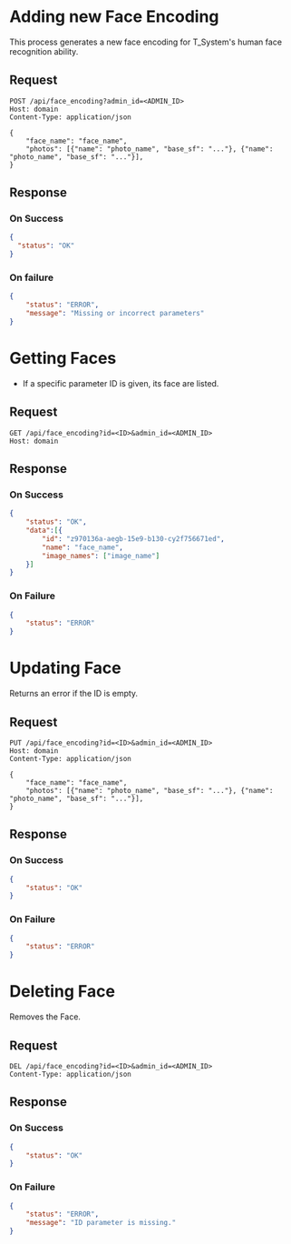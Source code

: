 # Adding new Face Encoding

This process generates a new face encoding for T_System's human face recognition ability.

## Request
```http
POST /api/face_encoding?admin_id=<ADMIN_ID>
Host: domain
Content-Type: application/json

{   
    "face_name": "face_name",
    "photos": [{"name": "photo_name", "base_sf": "..."}, {"name": "photo_name", "base_sf": "..."}],
}
```
## Response

### On Success
```json
{
  "status": "OK"
}
```

### On failure
```json
{
    "status": "ERROR",
    "message": "Missing or incorrect parameters"
}
```

# Getting Faces
- If a specific parameter ID is given, its face are listed.

## Request
```http
GET /api/face_encoding?id=<ID>&admin_id=<ADMIN_ID>
Host: domain
```

## Response
### On Success
```json
{
    "status": "OK",
    "data":[{
        "id": "z970136a-aegb-15e9-b130-cy2f756671ed",
        "name": "face_name",
        "image_names": ["image_name"]
    }]
}
```
### On Failure
```json
{
    "status": "ERROR"
}
```

# Updating Face
Returns an error if the ID is empty.

## Request
```http
PUT /api/face_encoding?id=<ID>&admin_id=<ADMIN_ID>
Host: domain
Content-Type: application/json

{
    "face_name": "face_name",
    "photos": [{"name": "photo_name", "base_sf": "..."}, {"name": "photo_name", "base_sf": "..."}],
}
```

## Response
### On Success
```json
{
    "status": "OK"
}
```

### On Failure
```json
{
    "status": "ERROR"
}
```

# Deleting Face
Removes the Face.

## Request
```http
DEL /api/face_encoding?id=<ID>&admin_id=<ADMIN_ID>
Content-Type: application/json
```

## Response
### On Success
```json
{
    "status": "OK"
}
```
### On Failure
```json
{
    "status": "ERROR",
    "message": "ID parameter is missing."
}
```

